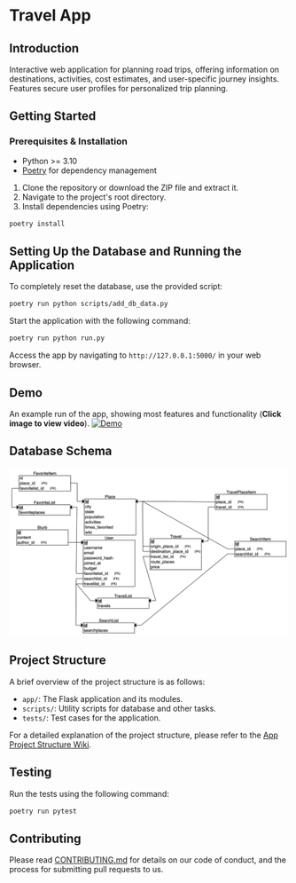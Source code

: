 # Travel App

## Introduction
Interactive web application for planning road trips, offering information on destinations, activities, cost estimates, and user-specific journey insights. Features secure user profiles for personalized trip planning.

## Getting Started

### Prerequisites & Installation
- Python >= 3.10
- [Poetry](https://python-poetry.org/docs/#installation) for dependency management

1. Clone the repository or download the ZIP file and extract it.
2. Navigate to the project's root directory.
3. Install dependencies using Poetry: 
```bash
poetry install
```


## Setting Up the Database and Running the Application
To completely reset the database, use the provided script:
```bash
poetry run python scripts/add_db_data.py
```

Start the application with the following command:
```bash
poetry run python run.py
```

Access the app by navigating to `http://127.0.0.1:5000/` in your web browser.

## Demo
An example run of the app, showing most features and functionality (**Click image to view video**).
[![Demo](app/static/travel_app_dashboard.png)](https://drive.google.com/file/d/1ajuBFztCUSt-SwGG6n6ECF2s3jMsB2FV/view?usp=sharing)

## Database Schema
![Schema](app/static/travel_app_schema.png)


## Project Structure
A brief overview of the project structure is as follows:

- `app/`: The Flask application and its modules.
- `scripts/`: Utility scripts for database and other tasks.
- `tests/`: Test cases for the application.

For a detailed explanation of the project structure, please refer to the [App Project Structure Wiki](https://github.com/DeepBlockDeepak/RoadTripPlanner/wiki/App-Project-Structure-Documentation).


## Testing
Run the tests using the following command:
```bash
poetry run pytest
```


## Contributing
Please read [CONTRIBUTING.md](CONTRIBUTING.md) for details on our code of conduct, and the process for submitting pull requests to us.


